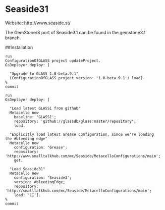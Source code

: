 Seaside31
=========
Website: http://www.seaside.st/

The GemStone/S port of Seaside3.1 can be found in the gemstone3.1 branch.

##Installation

```Smalltalk
run
ConfigurationOfGLASS project updateProject.
GsDeployer deploy: [ 

  "Upgrade to GLASS 1.0-beta.9.1"
  (ConfigurationOfGLASS project version: '1.0-beta.9.1') load].
%
commit

run
GsDeployer deploy: [ 

  "Load latest GLASS1 from github"
  Metacello new
    baseline: 'GLASS1';
    repository: 'github://glassdb/glass:master/repository';
    load.

  "Explicitly load latest Grease configuration, since we're loading the #bleeding edge"
  Metacello new
    configuration: 'Grease';
    repository: 'http://www.smalltalkhub.com/mc/Seaside/MetacelloConfigurations/main';
    get.

  "Load Seaside31"
  Metacello new
    configuration: 'Seaside3';
    version: #bleedingEdge;
    repository: 'http://smalltalkhub.com/mc/Seaside/MetacelloConfigurations/main';
    load: 'CI'].
%
commit
```